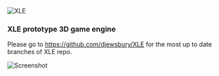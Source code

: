 ![XLE](https://djewsbury.github.io/media/xlelogo3.png)

### XLE prototype 3D game engine

Please go to https://github.com/djewsbury/XLE for the most up to date branches of XLE repo.

![Screenshot](https://djewsbury.github.io/media/CaptainSplitBrightLogo.png)
